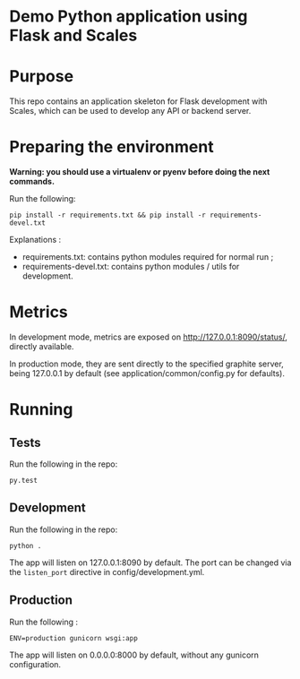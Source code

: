 Demo Python application using Flask and Scales
==============================================

# Purpose

This repo contains an application skeleton for Flask development with Scales, which can be used to develop any 
API or backend server.

# Preparing the environment

**Warning: you should use a virtualenv or pyenv before doing the next commands.**

Run the following:

```shell
pip install -r requirements.txt && pip install -r requirements-devel.txt
```

Explanations :

  * requirements.txt: contains python modules required for normal run ;
  * requirements-devel.txt: contains python modules / utils for development.

# Metrics

In development mode, metrics are exposed on http://127.0.0.1:8090/status/, directly available.

In production mode, they are sent directly to the specified graphite server, being 127.0.0.1 by default 
(see application/common/config.py for defaults).

# Running

## Tests

Run the following in the repo:

```shell
py.test
```

## Development

Run the following in the repo:

```shell
python .
```

The app will listen on 127.0.0.1:8090 by default. The port can be changed via the ```listen_port``` directive 
in config/development.yml.

## Production

Run the following :

```shell
ENV=production gunicorn wsgi:app
```

The app will listen on 0.0.0.0:8000 by default, without any gunicorn configuration.